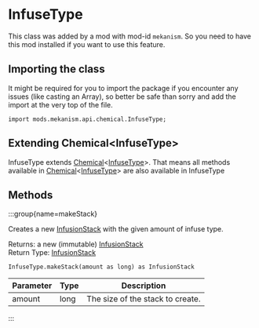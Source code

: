 # InfuseType

This class was added by a mod with mod-id `mekanism`. So you need to have this mod installed if you
want to use this feature.

## Importing the class

It might be required for you to import the package if you encounter any issues (like casting an
Array), so better be safe than sorry and add the import at the very top of the file.

```zenscript
import mods.mekanism.api.chemical.InfuseType;
```

## Extending Chemical&lt;InfuseType&gt;

InfuseType extends [Chemical](/mods/Mekanism/api/chemical/Chemical)&lt;[InfuseType](/mods/Mekanism/api/chemical/InfuseType)&gt;. That means all methods available
in [Chemical](/mods/Mekanism/api/chemical/Chemical)&lt;[InfuseType](/mods/Mekanism/api/chemical/InfuseType)&gt; are also available in InfuseType

## Methods

:::group{name=makeStack}

Creates a new [InfusionStack](/mods/Mekanism/api/chemical/InfusionStack) with the given amount of
infuse type.

Returns: a new (immutable) [InfusionStack](/mods/Mekanism/api/chemical/InfusionStack)  
Return Type: [InfusionStack](/mods/Mekanism/api/chemical/InfusionStack)

```zenscript
InfuseType.makeStack(amount as long) as InfusionStack
```

| Parameter | Type | Description |
|-----------|------|-------------|
| amount | long | The size of the stack to create. |

:::


